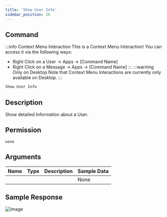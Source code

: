 ```yaml
---
title: 'Show User Info'
sidebar_position: 20
---
```


## Command
:::info Context Menu Interaction
This is a Context Menu Interaction! You can access it via the following ways:
- Right Click on a User -> Apps -> [Command Name]
- Right Click on a Message -> Apps -> [Command Name]
:::
:::warning Only on Desktop
Note that Context Menu Interactions are currently only available on Desktop.
:::
```txt
Show User Info
```

## Description
Show detailed Information about a User.

## Permission
` none `

## Arguments
| Name | Type | Description | Sample Data |
| ---- | ---- | ----------- | ----------- |
|  |  |  | None |

## Sample Response
![Image](https://cdn.utilbot.co/2021-08-13_23-58-19_9af915fb-ac12-409e-a5e1-cec837901824.png)
